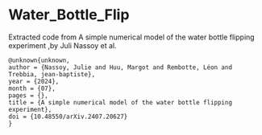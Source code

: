 # Water_Bottle_Flip
Extracted code from A simple numerical model of the water bottle flipping experiment ,by Juli Nassoy et al. 

```
@unknown{unknown,
author = {Nassoy, Julie and Huu, Margot and Rembotte, Léon and Trebbia, jean-baptiste},
year = {2024},
month = {07},
pages = {},
title = {A simple numerical model of the water bottle flipping experiment},
doi = {10.48550/arXiv.2407.20627}
}
```
